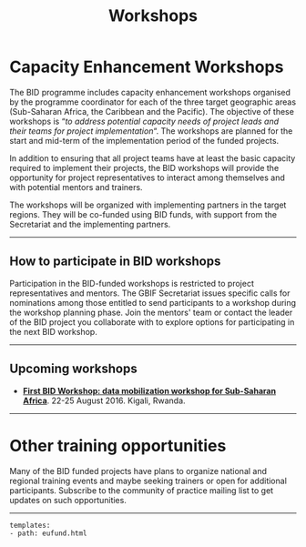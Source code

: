 ﻿---
title: Workshops
description:  Description.
category: Community
subCategory: Forum
image: /images/Zebras_Cropped.jpg
imageTitle: Zebras. By Marieke Kuijpers via freeimages.com. Freeimages content license.
imageLink: http://www.freeimages.com/photo/zebra-in-black-white-1381687
---
# Capacity Enhancement Workshops

The BID programme includes capacity enhancement workshops organised by the programme coordinator for each of the three target geographic areas (Sub-Saharan Africa, the Caribbean and the Pacific). The objective of these workshops is “*to address potential capacity needs of project leads and their teams for project implementation*“. The workshops are planned for the start and mid-term of the implementation period of the funded projects.

In addition to ensuring that all project teams have at least the basic capacity required to implement their projects, the BID workshops will  provide the opportunity for project representatives to interact among themselves and with potential mentors and trainers.

The workshops will be organized with implementing partners in the target regions. They will be co-funded using BID funds, with support from the Secretariat and the implementing partners. 

-----------

## How to participate in BID workshops

Participation in the BID-funded workshops is restricted to project representatives and mentors. The GBIF Secretariat issues specific calls for nominations among those entitled to send participants to a workshop during the workshop planning phase. Join the mentors' team or contact the leader of the BID project you collaborate with to explore options for participating in the next BID workshop. 

-----------
## Upcoming workshops

 - [**First BID Workshop: data mobilization workshop for Sub-Saharan Africa**](http://www.gbif.org/newsroom/events/upcoming). 22-25 August 2016. Kigali, Rwanda. 

 

-----------

# Other training opportunities

Many of the BID funded projects have plans to organize national and regional training events and maybe seeking trainers or open for additional participants. Subscribe to the community of practice mailing list to get updates on such opportunities.

-----------

```styledYaml
templates:
- path: eufund.html
```